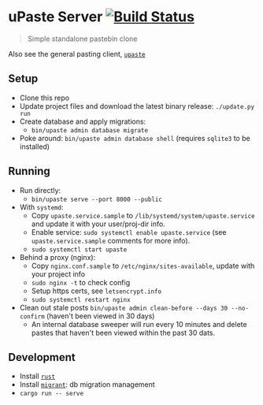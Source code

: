# uPaste Server [![Build Status](https://travis-ci.org/jaemk/upaste-server.svg?branch=master)](https://travis-ci.org/jaemk/upaste-server)

> Simple standalone pastebin clone

Also see the general pasting client, [`upaste`](https://github.com/jaemk/upaste)


## Setup

* Clone this repo
* Update project files and download the latest binary release: `./update.py run`
* Create database and apply migrations:
    * `bin/upaste admin database migrate`
* Poke around: `bin/upaste admin database shell` (requires `sqlite3` to be installed)

## Running

* Run directly:
    * `bin/upaste serve --port 8000 --public`
* With `systemd`:
    * Copy `upaste.service.sample` to `/lib/systemd/system/upaste.service` and update it with your user/proj-dir info.
    * Enable service: `sudo systemctl enable upaste.service` (see `upaste.service.sample` comments for more info).
    * `sudo systemctl start upaste`
* Behind a proxy (nginx):
    * Copy `nginx.conf.sample` to `/etc/nginx/sites-available`, update with your project info
    * `sudo nginx -t` to check config
    * Setup https certs, see `letsencrypt.info`
    * `sudo systemctl restart nginx`
* Clean out stale posts `bin/upaste admin clean-before --days 30 --no-confirm` (haven't been viewed in 30 days)
    * An internal database sweeper will run every 10 minutes and delete pastes that haven't been
      viewed within the past 30 dats.

## Development

* Install [`rust`](https://rustup.rs/)
* Install [`migrant`](https://github.com/jaemk/migrant): db migration management
* `cargo run -- serve`

